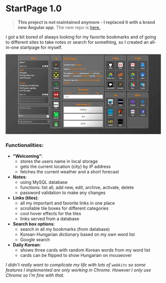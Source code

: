 # StartPage 1.0

> **This project is not maintained anymore - I replaced it with a brand new Angular app.** The new repo is [here.](https://github.com/KinPeter/StartPage-2)

I got a bit bored of always looking for my favorite bookmarks and of going to different sites to take notes or search for something, so I created an all-in-one startpage for myself.

![Screenshot](/screenshot.jpg)

### Functionalities:
- **"Welcoming"**:
    - stores the users name in local storage
    - gets the current location (city) by IP address
    - fetches the current weather and a short forecast
- **Notes**: 
    - using MySQL database
    - functions: list all, add new, edit, archive, activate, delete 
    - password validation to make any changes
- **Links (tiles)**:
    - all my important and favorite links in one place
    - scrollable tile boxes for different categories
    - cool hover effects for the tiles
    - links served from a database
- **Search box options**:
    - search in all my bookmarks (from database)
    - Korean-Hungarian dictionary based on my own word list
    - Google search
- **Daily Korean**:   
    - shows three cards with random Korean words from my word list
    - cards can be flipped to show Hungarian on mouseover

*I didn't really want to complicate my life with lots of `webkits` so some features I implemented are only working in Chrome. However I only use Chrome so I'm fine with that.*
